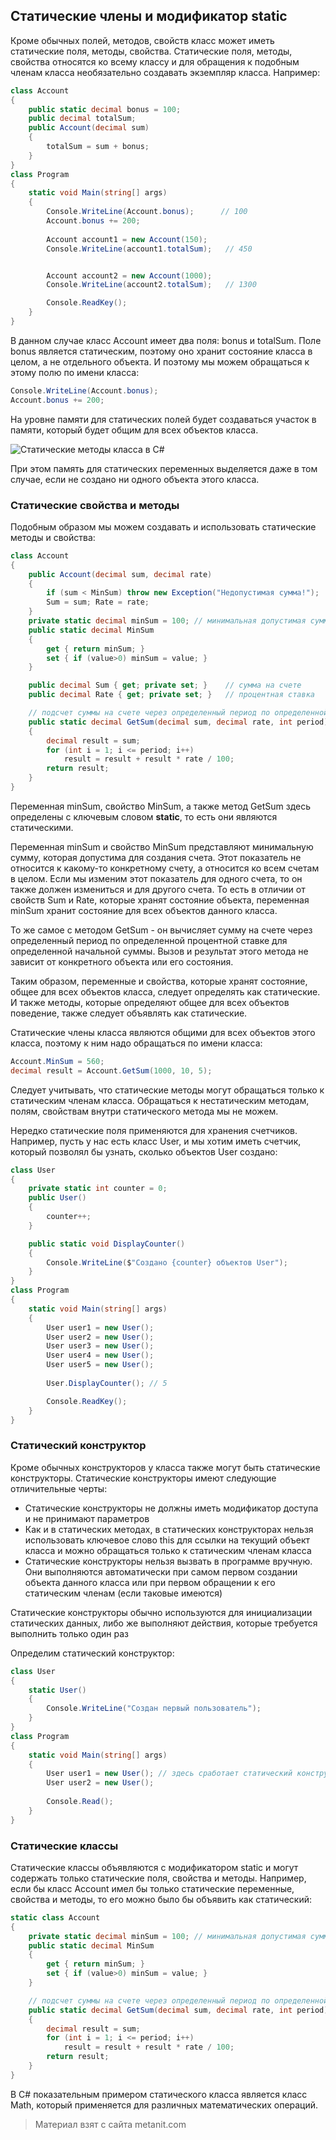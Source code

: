 ## Статические члены и модификатор static

Кроме обычных полей, методов, свойств класс может иметь статические поля, методы, свойства. Статические поля, методы, свойства относятся ко всему классу и для обращения к подобным членам класса необязательно создавать экземпляр класса. Например:

```cs
class Account
{
    public static decimal bonus = 100;
    public decimal totalSum;
    public Account(decimal sum)
    {
        totalSum = sum + bonus; 
    }
}
class Program
{
    static void Main(string[] args)
    {
        Console.WriteLine(Account.bonus);      // 100
        Account.bonus += 200;
        
        Account account1 = new Account(150);
        Console.WriteLine(account1.totalSum);   // 450


        Account account2 = new Account(1000);
        Console.WriteLine(account2.totalSum);   // 1300

        Console.ReadKey();
    }
}
```

В данном случае класс Account имеет два поля: bonus и totalSum. Поле bonus является статическим, поэтому оно хранит состояние класса в целом, а не отдельного объекта. И поэтому мы можем обращаться к этому полю по имени класса:

```cs
Console.WriteLine(Account.bonus);
Account.bonus += 200;
```

На уровне памяти для статических полей будет создаваться участок в памяти, который будет общим для всех объектов класса.

![Статические методы класса в C#](https://metanit.com/sharp/tutorial/./pics/static.png)

При этом память для статических переменных выделяется даже в том случае, если не создано ни одного объекта этого класса.

### Статические свойства и методы

Подобным образом мы можем создавать и использовать статические методы и свойства:

```cs
class Account
{
    public Account(decimal sum, decimal rate)
    {
        if (sum < MinSum) throw new Exception("Недопустимая сумма!");
        Sum = sum; Rate = rate;
    }
    private static decimal minSum = 100; // минимальная допустимая сумма для всех счетов
    public static decimal MinSum
    {
        get { return minSum; }
        set { if (value>0) minSum = value; }
    }

    public decimal Sum { get; private set; }    // сумма на счете
    public decimal Rate { get; private set; }   // процентная ставка

    // подсчет суммы на счете через определенный период по определенной ставке
    public static decimal GetSum(decimal sum, decimal rate, int period)
    {
        decimal result = sum;
        for (int i = 1; i <= period; i++)
            result = result + result * rate / 100;
        return result;
    }
}
```

Переменная minSum, свойство MinSum, а также метод GetSum здесь определены с ключевым словом **static**, то есть они являются статическими.

Переменная minSum и свойство MinSum представляют минимальную сумму, которая допустима для создания счета. Этот показатель не относится к какому-то конкретному счету, а относится ко всем счетам в целом. Если мы изменим этот показатель для одного счета, то он также должен измениться и для другого счета. То есть в отличии от свойств Sum и Rate, которые хранят состояние объекта, переменная minSum хранит состояние для всех объектов данного класса.

То же самое с методом GetSum - он вычисляет сумму на счете через определенный период по определенной процентной ставке для определенной начальной суммы. Вызов и результат этого метода не зависит от конкретного объекта или его состояния.

Таким образом, переменные и свойства, которые хранят состояние, общее для всех объектов класса, следует определять как статические. И также методы, которые определяют общее для всех объектов поведение, также следует объявлять как статические.

Статические члены класса являются общими для всех объектов этого класса, поэтому к ним надо обращаться по имени класса:

```cs
Account.MinSum = 560;
decimal result = Account.GetSum(1000, 10, 5);
```

Следует учитывать, что статические методы могут обращаться только к статическим членам класса. Обращаться к нестатическим методам, полям, свойствам внутри статического метода мы не можем.

Нередко статические поля применяются для хранения счетчиков. Например, пусть у нас есть класс User, и мы хотим иметь счетчик, который позволял бы узнать, сколько объектов User создано:

```cs
class User
{
    private static int counter = 0;
    public User()
    {
        counter++;
    }

    public static void DisplayCounter()
    {
        Console.WriteLine($"Создано {counter} объектов User");
    }
}
class Program
{
    static void Main(string[] args)
    {
        User user1 = new User();
        User user2 = new User();
        User user3 = new User();
        User user4 = new User();
        User user5 = new User();
        
        User.DisplayCounter(); // 5

        Console.ReadKey();
    }
}
```

### Статический конструктор

Кроме обычных конструкторов у класса также могут быть статические конструкторы. Статические конструкторы имеют следующие отличительные черты:
- Статические конструкторы не должны иметь модификатор доступа и не принимают параметров
- Как и в статических методах, в статических конструкторах нельзя использовать ключевое слово this для ссылки на текущий объект класса и 
можно обращаться только к статическим членам класса
- Статические конструкторы нельзя вызвать в программе вручную. Они выполняются автоматически при самом первом создании объекта данного 
класса или при первом обращении к его статическим членам (если таковые имеются)

Статические конструкторы обычно используются для инициализации статических данных, либо же выполняют действия, которые требуется выполнить только один раз

Определим статический конструктор:

```cs
class User
{
    static User()
    {
        Console.WriteLine("Создан первый пользователь");
    }
}
class Program
{
    static void Main(string[] args)
    {
        User user1 = new User(); // здесь сработает статический конструктор
        User user2 = new User();
        
        Console.Read();
    }
}
```

### Статические классы

Статические классы объявляются с модификатором static и могут содержать только статические поля, свойства и методы. Например, если бы класс Account имел бы только статические переменные, свойства и методы, то его можно было бы объявить как статический:

```cs
static class Account
{
    private static decimal minSum = 100; // минимальная допустимая сумма для всех счетов
    public static decimal MinSum
    {
        get { return minSum; }
        set { if (value>0) minSum = value; }
    }

    // подсчет суммы на счете через определенный период по определенной ставке
    public static decimal GetSum(decimal sum, decimal rate, int period)
    {
        decimal result = sum;
        for (int i = 1; i <= period; i++)
            result = result + result * rate / 100;
        return result;
    }
}
```

В C# показательным примером статического класса является класс Math, который применяется для различных математических операций.


> Материал взят с сайта metanit.com